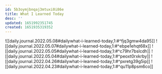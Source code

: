 ```yaml
---
id: 5b3oymjbnqaj3mtuxi0i86e
title: What I Learned Today
desc: ''
updated: 1651992351745
created: 1651935319352
---
```


![[daily.journal.2022.05.08#dailywhat-i-learned-today,1:#^fjq3gmw4da95]]
![[daily.journal.2022.05.07#dailywhat-i-learned-today,1:#^ebpe1ehqt68x]]
![[daily.journal.2022.05.05#dailywhat-i-learned-today,1:#^c79hr7bslcdh]]
![[daily.journal.2022.05.04#dailywhat-i-learned-today,1:#^peoxt0rxkrby]]
![[daily.journal.2022.04.26#dailywhat-i-learned-today,1:#^pxretg39g5ip]]
![[daily.journal.2022.04.23#dailywhat-i-learned-today,1:#^qu11p8psm6co]]
